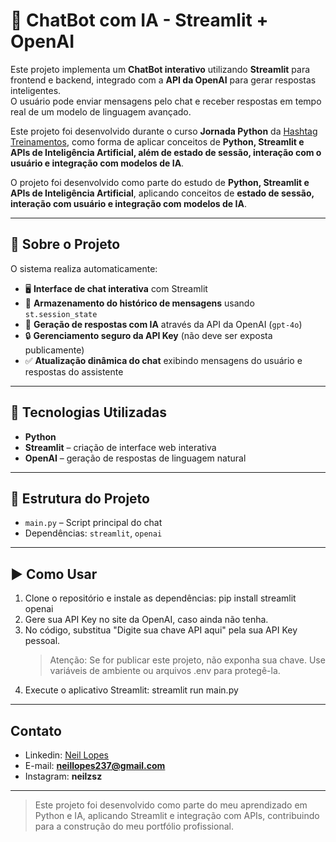 # 🤖 ChatBot com IA - Streamlit + OpenAI

Este projeto implementa um **ChatBot interativo** utilizando **Streamlit** para frontend e backend, integrado com a **API da OpenAI** para gerar respostas inteligentes.  
O usuário pode enviar mensagens pelo chat e receber respostas em tempo real de um modelo de linguagem avançado.

Este projeto foi desenvolvido durante o curso **Jornada Python** da [Hashtag Treinamentos](https://www.hashtagtreinamentos.com/), como forma de aplicar conceitos de **Python, Streamlit e APIs de Inteligência Artificial, além de estado de sessão, interação com o usuário e integração com modelos de IA**.

O projeto foi desenvolvido como parte do estudo de **Python, Streamlit e APIs de Inteligência Artificial**, aplicando conceitos de **estado de sessão, interação com usuário e integração com modelos de IA**.

---

## 📌 Sobre o Projeto

O sistema realiza automaticamente:

- 🖥️ **Interface de chat interativa** com Streamlit  
- 💬 **Armazenamento do histórico de mensagens** usando `st.session_state`  
- 🤖 **Geração de respostas com IA** através da API da OpenAI (`gpt-4o`)  
- 🔒 **Gerenciamento seguro da API Key** (não deve ser exposta publicamente)  
- ✅ **Atualização dinâmica do chat** exibindo mensagens do usuário e respostas do assistente  

---

## 🚀 Tecnologias Utilizadas

- **Python**  
- **Streamlit** – criação de interface web interativa  
- **OpenAI** – geração de respostas de linguagem natural  

---

## 📂 Estrutura do Projeto

- `main.py` – Script principal do chat  
- Dependências: `streamlit`, `openai`  

---

## ▶️ Como Usar

1. Clone o repositório e instale as dependências: pip install streamlit openai
2. Gere sua API Key no site da OpenAI, caso ainda não tenha.
3. No código, substitua "Digite sua chave API aqui" pela sua API Key pessoal.
   > Atenção: Se for publicar este projeto, não exponha sua chave. Use variáveis de ambiente ou arquivos .env para protegê-la.
4. Execute o aplicativo Streamlit: streamlit run main.py

---

## Contato

- Linkedin: [Neil Lopes](https://www.linkedin.com/in/neil-lopes-4a33a5383)
- E-mail: **neillopes237@gmail.com**
- Instagram: **neilzsz**

---

> Este projeto foi desenvolvido como parte do meu aprendizado em Python e IA, aplicando Streamlit e integração com APIs, contribuindo para a construção do meu portfólio profissional.
